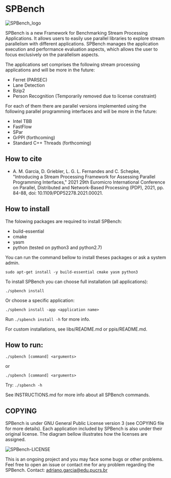 # SPBench

![SPBench_logo](https://user-images.githubusercontent.com/11809226/121076611-fbef5300-c7ac-11eb-9213-5a30a284bec1.png)

SPBench is a new Framework for Benchmarking Stream Processing Applications. 
It allows users to easily use parallel libraries to explore stream parallelism with different applications.
SPBench manages the application execution and performance evaluation aspects, which allows the user to focus exclusively on the parallelism aspects.

The applications set comprises the following stream processing applications and will be more in the future:
 - Ferret (PARSEC)
 - Lane Detection
 - Bzip2
 - Person Recognition (Temporarily removed due to license constraint)

For each of them there are parallel versions implemented using the following parallel programming interfaces and will be more in the future:
 - Intel TBB
 - FastFlow
 - SPar
 - GrPPI (forthcoming)
 - Standard C++ Threads (forthcoming)

## How to cite

 - A. M. Garcia, D. Griebler, L. G. L. Fernandes and C. Schepke, "Introducing a Stream Processing Framework for Assessing Parallel Programming Interfaces," 2021 29th Euromicro International Conference on Parallel, Distributed and Network-Based Processing (PDP), 2021, pp. 84-88, doi: 10.1109/PDP52278.2021.00021.

## How to install

The folowing packages are required to install SPBench:
 
- build-essential 
- cmake
- yasm
- python (tested on python3 and python2.7)

You can run the command bellow to install theses packages or ask a system admin.

`sudo apt-get install -y build-essential cmake yasm python3`

To install SPBench you can choose full installation (all applications):

`./spbench install`

Or choose a specific application:

`./spbench install -app <application name>`

Run `./spbench install -h` for more info.

For custom installations, see libs/README.md or ppis/README.md.

## How to run:

`./spbench [command] <arguments>`

or

`./spbench [command] <arguments>`

Try: `./spbench -h`
 
See INSTRUCTIONS.md for more info about all SPBench commands.

## COPYING

SPBench is under GNU General Public License version 3 (see COPYING file for more details).
Each application included by SPBench is also under their original license.
The diagram bellow illustrates how the licenses are assigned.

![SPBench-LICENSE](https://user-images.githubusercontent.com/31757740/125243394-6cb1ef80-e2c4-11eb-882e-fe2bd27f7a46.png)


This is an ongoing project and you may face some bugs or other problems.
Feel free to open an issue or contact me for any problem regarding the SPBench.
Contact: adriano.garcia@edu.pucrs.br

